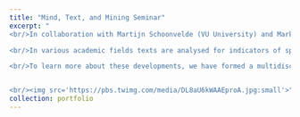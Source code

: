 ```yaml
---
title: "Mind, Text, and Mining Seminar"
excerpt: "
<br/>In collaboration with Martijn Schoonvelde (VU University) and Mark Dechesne (Leiden University) I am organizing a frequently recurring seminar on the quantitative analysis of large text corpora. 

<br/>In various academic fields texts are analysed for indicators of speaker personality, or speaker emotions like disgust, anger, and happiness: concepts which have been shown to drive political behaviour or to represent opinions, attitudes or emotionality in relation to certain topics. Quantitative analysis or ‘mining’ of these psychological constructs in the study of historical, social, and political phenomena is burgeoning.

<br/>To learn more about these developments, we have formed a multidisciplinary group of interested and active researchers in the Netherlands by means of a regularly occurring seminar in which best practices in applied work, new methodologies, and substantive new findings are exchanged and discussed. We aim for a group of committed members who intend to participate on a regular basis.


<br/><img src='https://pbs.twimg.com/media/DL8aU6kWAAEproA.jpg:small'>"
collection: portfolio
---
```

